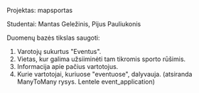Projektas: mapsportas

Studentai:
Mantas Geležinis,
Pijus Pauliukonis


Duomenų bazės tikslas saugoti:
1. Varotojų sukurtus "Eventus".
2. Vietas, kur galima užsiiminėti tam tikromis sporto rūšimis.
3. Informacija apie pačius vartotojus.
4. Kurie vartotojai, kuriuose "eventuose", dalyvauja. (atsiranda ManyToMany rysys. Lentele event_application)
